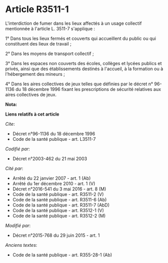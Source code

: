 # Article R3511-1

L'interdiction de fumer dans les lieux affectés à un usage collectif mentionnée à l'article L. 3511-7 s'applique : 

1° Dans tous les lieux fermés et couverts qui accueillent du public ou qui constituent des lieux de travail ; 

2° Dans les moyens de transport collectif ; 

3° Dans les espaces non couverts des écoles, collèges et lycées publics et privés, ainsi que des établissements destinés à
l'accueil, à la formation ou à l'hébergement des mineurs ; 

4° Dans les aires collectives de jeux telles que définies par le décret n° 96-1136 du 18 décembre 1996 fixant les
prescriptions de sécurité relatives aux aires collectives de jeux.

**Nota:**



**Liens relatifs à cet article**

_Cite_:

  - Décret n°96-1136 du 18 décembre 1996
  - Code de la santé publique - art. L3511-7

_Codifié par_:

  - Décret n°2003-462 du 21 mai 2003

_Cité par_:

  - Arrêté du 22 janvier 2007 - art. 1 (Ab)
  - Arrêté du 1er décembre 2010 - art. 1 (V)
  - Décret n°2016-541 du 3 mai 2016 - art. 8 (M)
  - Code de la santé publique - art. R3511-2 (V)
  - Code de la santé publique - art. R3511-6 (Ab)
  - Code de la santé publique - art. R3511-7 (AbD)
  - Code de la santé publique - art. R3512-1 (V)
  - Code de la santé publique - art. R3512-2 (M)

_Modifié par_:

  - Décret n°2015-768 du 29 juin 2015 - art. 1

_Anciens textes_:

  - Code de la santé publique - art. R355-28-1 (Ab)
